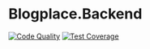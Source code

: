 # Blogplace.Backend

[![Code Quality](https://www.codefactor.io/repository/github/blogplace/blogplace.backend/badge)](https://www.codefactor.io/repository/github/blogplace/blogplace.backend)
[![Test Coverage](https://codecov.io/gh/Blogplace/Blogplace.Backend/branch/main/graph/badge.svg?token=lLEREQvQth)](https://codecov.io/gh/Blogplace/Blogplace.Backend)
